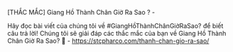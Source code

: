 [THẮC MẮC] Giang Hồ Thành Chân Giờ Ra Sao ? - 

Hãy đọc bài viết của chúng tôi về #GiangHồThànhChânGiờRaSao? để biết câu trả lời! Chúng tôi sẽ giải đáp các thắc mắc của bạn về Giang Hồ Thành Chân Giờ Ra Sao? 🤔 - https://stcpharco.com/thanh-chan-gio-ra-sao/
